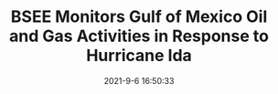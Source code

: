 ---
"title": "BSEE Monitors Gulf of Mexico Oil and Gas Activities in Response to Hurricane Ida"
"date": "2021-9-6 16:50:33"
"feed_name": "BSEE"
"feed_website": "https://www.bsee.gov/"
"feed_rss": "https://www.bsee.gov/feed/news-items/rss.xml"
"link": "https://www.bsee.gov/newsroom/latest-news/statements-and-releases/press-releases/bsee-monitors-gulf-of-mexico-oil-and-57"
"file": "_posts/2021-9-6-16-50-33_BSEE_59a8656047af03a3088561b733d61e88ea8fb060.md"
"accident": "0"
"drilling": "0"
"dead": "0"
"injured": "0"
---